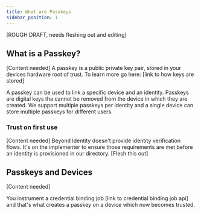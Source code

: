 ```yaml
---
title: What are Passkeys
sidebar_position: 1
---
```


[ROUGH DRAFT, needs fleshing out and editing]


## What is a Passkey?

[Content needed]
A passkey is a public private key pair, stored in your devices hardware root of trust. To learn more go here: [link to how keys are stored]

A passkey can be used to link a specific device and an identity. 
Passkeys are digital keys tha cannot be removed from the device in which they are created. 
We support multiple passkeys per identity and a single device can store multiple passkeys for different users. 

### Trust on first use

[Content needed]
Beyond Identity doesn't provide identity verification flows. It's on the implementer to ensure those requirements are met before an identity is provisioned in our directory. [Flesh this out]

## Passkeys and Devices

[Content needed]

You instrument a credential binding job [link to credential binding job api] and that's what creates a passkey on a device which now becomes trusted. 




